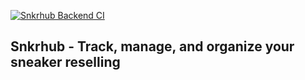 [![Snkrhub Backend CI](https://github.com/phoenixbeats01/snkrhub/actions/workflows/main.yml/badge.svg?branch=master)](https://github.com/phoenixbeats01/snkrhub/actions/workflows/main.yml)

## Snkrhub - Track, manage, and organize your sneaker reselling
